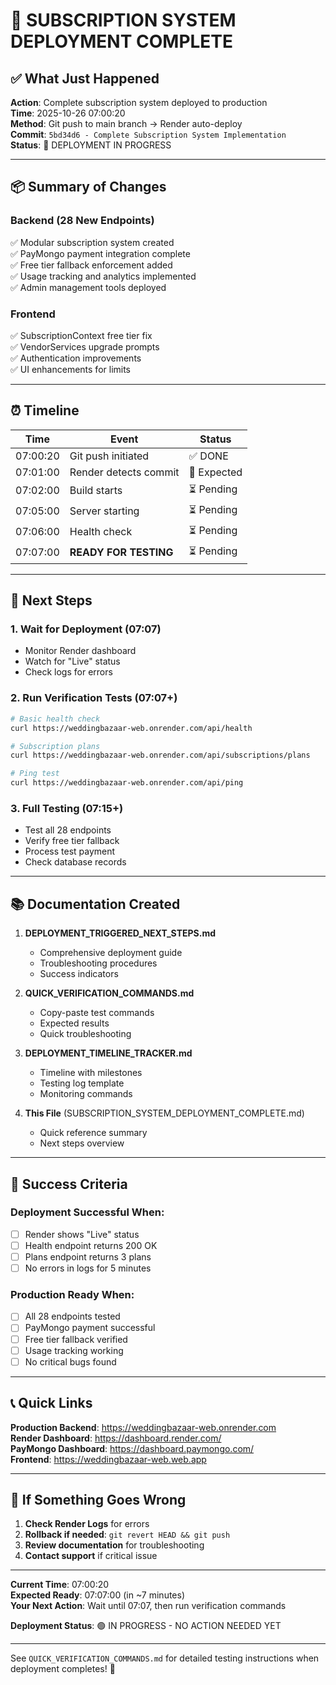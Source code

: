 # 🚀 SUBSCRIPTION SYSTEM DEPLOYMENT COMPLETE

## ✅ What Just Happened

**Action**: Complete subscription system deployed to production  
**Time**: 2025-10-26 07:00:20  
**Method**: Git push to main branch → Render auto-deploy  
**Commit**: `5bd34d6 - Complete Subscription System Implementation`  
**Status**: 🔄 DEPLOYMENT IN PROGRESS

---

## 📦 Summary of Changes

### Backend (28 New Endpoints)
✅ Modular subscription system created  
✅ PayMongo payment integration complete  
✅ Free tier fallback enforcement added  
✅ Usage tracking and analytics implemented  
✅ Admin management tools deployed  

### Frontend
✅ SubscriptionContext free tier fix  
✅ VendorServices upgrade prompts  
✅ Authentication improvements  
✅ UI enhancements for limits  

---

## ⏰ Timeline

| Time | Event | Status |
|------|-------|--------|
| 07:00:20 | Git push initiated | ✅ DONE |
| 07:01:00 | Render detects commit | 🔄 Expected |
| 07:02:00 | Build starts | ⏳ Pending |
| 07:05:00 | Server starting | ⏳ Pending |
| 07:06:00 | Health check | ⏳ Pending |
| 07:07:00 | **READY FOR TESTING** | ⏳ Pending |

---

## 🧪 Next Steps

### 1. Wait for Deployment (07:07)
- Monitor Render dashboard
- Watch for "Live" status
- Check logs for errors

### 2. Run Verification Tests (07:07+)
```bash
# Basic health check
curl https://weddingbazaar-web.onrender.com/api/health

# Subscription plans
curl https://weddingbazaar-web.onrender.com/api/subscriptions/plans

# Ping test
curl https://weddingbazaar-web.onrender.com/api/ping
```

### 3. Full Testing (07:15+)
- Test all 28 endpoints
- Verify free tier fallback
- Process test payment
- Check database records

---

## 📚 Documentation Created

1. **DEPLOYMENT_TRIGGERED_NEXT_STEPS.md**
   - Comprehensive deployment guide
   - Troubleshooting procedures
   - Success indicators

2. **QUICK_VERIFICATION_COMMANDS.md**
   - Copy-paste test commands
   - Expected results
   - Quick troubleshooting

3. **DEPLOYMENT_TIMELINE_TRACKER.md**
   - Timeline with milestones
   - Testing log template
   - Monitoring commands

4. **This File** (SUBSCRIPTION_SYSTEM_DEPLOYMENT_COMPLETE.md)
   - Quick reference summary
   - Next steps overview

---

## 🎯 Success Criteria

### Deployment Successful When:
- [ ] Render shows "Live" status
- [ ] Health endpoint returns 200 OK
- [ ] Plans endpoint returns 3 plans
- [ ] No errors in logs for 5 minutes

### Production Ready When:
- [ ] All 28 endpoints tested
- [ ] PayMongo payment successful
- [ ] Free tier fallback verified
- [ ] Usage tracking working
- [ ] No critical bugs found

---

## 📞 Quick Links

**Production Backend**: https://weddingbazaar-web.onrender.com  
**Render Dashboard**: https://dashboard.render.com/  
**PayMongo Dashboard**: https://dashboard.paymongo.com/  
**Frontend**: https://weddingbazaar-web.web.app  

---

## 🚨 If Something Goes Wrong

1. **Check Render Logs** for errors
2. **Rollback if needed**: `git revert HEAD && git push`
3. **Review documentation** for troubleshooting
4. **Contact support** if critical issue

---

**Current Time**: 07:00:20  
**Expected Ready**: 07:07:00 (in ~7 minutes)  
**Your Next Action**: Wait until 07:07, then run verification commands

**Deployment Status**: 🟢 IN PROGRESS - NO ACTION NEEDED YET

---

See `QUICK_VERIFICATION_COMMANDS.md` for detailed testing instructions when deployment completes! 🎉
